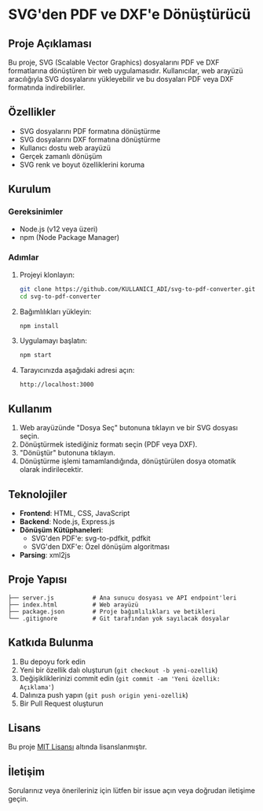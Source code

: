 # SVG'den PDF ve DXF'e Dönüştürücü

## Proje Açıklaması

Bu proje, SVG (Scalable Vector Graphics) dosyalarını PDF ve DXF formatlarına dönüştüren bir web uygulamasıdır. Kullanıcılar, web arayüzü aracılığıyla SVG dosyalarını yükleyebilir ve bu dosyaları PDF veya DXF formatında indirebilirler.

## Özellikler

- SVG dosyalarını PDF formatına dönüştürme
- SVG dosyalarını DXF formatına dönüştürme
- Kullanıcı dostu web arayüzü
- Gerçek zamanlı dönüşüm
- SVG renk ve boyut özelliklerini koruma

## Kurulum

### Gereksinimler

- Node.js (v12 veya üzeri)
- npm (Node Package Manager)

### Adımlar

1. Projeyi klonlayın:
   ```bash
   git clone https://github.com/KULLANICI_ADI/svg-to-pdf-converter.git
   cd svg-to-pdf-converter
   ```

2. Bağımlılıkları yükleyin:
   ```bash
   npm install
   ```

3. Uygulamayı başlatın:
   ```bash
   npm start
   ```

4. Tarayıcınızda aşağıdaki adresi açın:
   ```
   http://localhost:3000
   ```

## Kullanım

1. Web arayüzünde "Dosya Seç" butonuna tıklayın ve bir SVG dosyası seçin.
2. Dönüştürmek istediğiniz formatı seçin (PDF veya DXF).
3. "Dönüştür" butonuna tıklayın.
4. Dönüştürme işlemi tamamlandığında, dönüştürülen dosya otomatik olarak indirilecektir.

## Teknolojiler

- **Frontend**: HTML, CSS, JavaScript
- **Backend**: Node.js, Express.js
- **Dönüşüm Kütüphaneleri**: 
  - SVG'den PDF'e: svg-to-pdfkit, pdfkit
  - SVG'den DXF'e: Özel dönüşüm algoritması
- **Parsing**: xml2js

## Proje Yapısı

```
├── server.js           # Ana sunucu dosyası ve API endpoint'leri
├── index.html          # Web arayüzü
├── package.json        # Proje bağımlılıkları ve betikleri
└── .gitignore          # Git tarafından yok sayılacak dosyalar
```

## Katkıda Bulunma

1. Bu depoyu fork edin
2. Yeni bir özellik dalı oluşturun (`git checkout -b yeni-ozellik`)
3. Değişikliklerinizi commit edin (`git commit -am 'Yeni özellik: Açıklama'`)
4. Dalınıza push yapın (`git push origin yeni-ozellik`)
5. Bir Pull Request oluşturun

## Lisans

Bu proje [MIT Lisansı](LICENSE) altında lisanslanmıştır.

## İletişim

Sorularınız veya önerileriniz için lütfen bir issue açın veya doğrudan iletişime geçin.